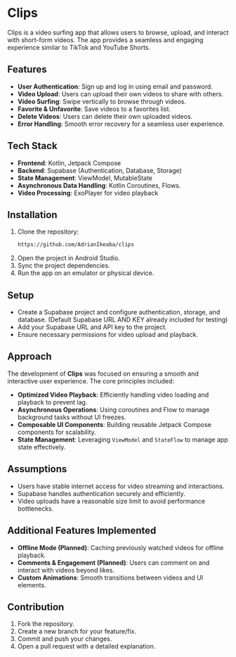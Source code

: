# Clips

Clips is a video surfing app that allows users to browse, upload, and interact with short-form videos. The app provides a seamless and engaging experience similar to TikTok and YouTube Shorts.

## Features
- **User Authentication**: Sign up and log in using email and password.
- **Video Upload**: Users can upload their own videos to share with others.
- **Video Surfing**: Swipe vertically to browse through videos.
- **Favorite & Unfavorite**: Save videos to a favorites list.
- **Delete Videos**: Users can delete their own uploaded videos.
- **Error Handling**: Smooth error recovery for a seamless user experience.

## Tech Stack
- **Frontend**: Kotlin, Jetpack Compose
- **Backend**: Supabase (Authentication, Database, Storage)
- **State Management**: ViewModel, MutableState
- **Asynchronous Data Handling**: Kotlin Coroutines, Flows.
- **Video Processing**: ExoPlayer for video playback

## Installation
1. Clone the repository:
   ```sh
   https://github.com/AdrianIkeaba/clips
   ```
2. Open the project in Android Studio.
3. Sync the project dependencies.
4. Run the app on an emulator or physical device.

## Setup
- Create a Supabase project and configure authentication, storage, and database. (Default Supabase URL AND KEY already included for testing)
- Add your Supabase URL and API key to the project.
- Ensure necessary permissions for video upload and playback.

## Approach

The development of **Clips** was focused on ensuring a smooth and interactive user experience. The core principles included:
- **Optimized Video Playback**: Efficiently handling video loading and playback to prevent lag.
- **Asynchronous Operations**: Using coroutines and Flow to manage background tasks without UI freezes.
- **Composable UI Components**: Building reusable Jetpack Compose components for scalability.
- **State Management**: Leveraging `ViewModel` and `StateFlow` to manage app state effectively.

## Assumptions

- Users have stable internet access for video streaming and interactions.
- Supabase handles authentication securely and efficiently.
- Video uploads have a reasonable size limit to avoid performance bottlenecks.

## Additional Features Implemented

- **Offline Mode (Planned)**: Caching previously watched videos for offline playback.
- **Comments & Engagement (Planned)**: Users can comment on and interact with videos beyond likes.
- **Custom Animations**: Smooth transitions between videos and UI elements.

## Contribution

1. Fork the repository.
2. Create a new branch for your feature/fix.
3. Commit and push your changes.
4. Open a pull request with a detailed explanation.
